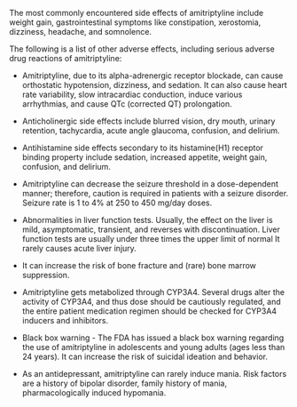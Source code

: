 The most commonly encountered side effects of amitriptyline include weight gain, gastrointestinal symptoms like constipation, xerostomia, dizziness, headache, and somnolence.

The following is a list of other adverse effects, including serious adverse drug reactions of amitriptyline:

- Amitriptyline, due to its alpha-adrenergic receptor blockade, can cause orthostatic hypotension, dizziness, and sedation. It can also cause heart rate variability, slow intracardiac conduction, induce various arrhythmias, and cause QTc (corrected QT) prolongation.

- Anticholinergic side effects include blurred vision, dry mouth, urinary retention, tachycardia, acute angle glaucoma, confusion, and delirium.

- Antihistamine side effects secondary to its histamine(H1) receptor binding property include sedation, increased appetite, weight gain, confusion, and delirium.

- Amitriptyline can decrease the seizure threshold in a dose-dependent manner; therefore, caution is required in patients with a seizure disorder. Seizure rate is 1 to 4% at 250 to 450 mg/day doses.

- Abnormalities in liver function tests. Usually, the effect on the liver is mild, asymptomatic, transient, and reverses with discontinuation. Liver function tests are usually under three times the upper limit of normal It rarely causes acute liver injury.

- It can increase the risk of bone fracture and (rare) bone marrow suppression.

- Amitriptyline gets metabolized through CYP3A4. Several drugs alter the activity of CYP3A4, and thus dose should be cautiously regulated, and the entire patient medication regimen should be checked for CYP3A4 inducers and inhibitors.

- Black box warning - The FDA has issued a black box warning regarding the use of amitriptyline in adolescents and young adults (ages less than 24 years). It can increase the risk of suicidal ideation and behavior.

- As an antidepressant, amitriptyline can rarely induce mania. Risk factors are a history of bipolar disorder, family history of mania, pharmacologically induced hypomania.
